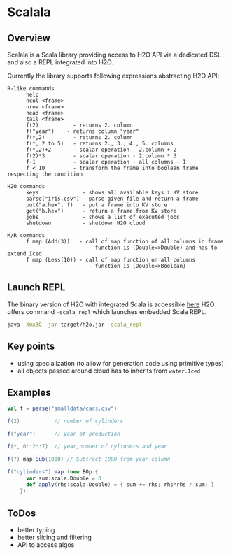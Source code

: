 Scalala
=======

Overview
--------
Scalala is a Scala library providing access to H2O API via a dedicated DSL
and also a REPL integrated into H2O.

Currently the library supports following expressions abstracting H2O API:
```
R-like commands
      help
      ncol <frame>
      nrow <frame>
      head <frame>
      tail <frame>
      f(2)           - returns 2. column
      f("year")    - returns column "year"
      f(*,2)         - returns 2. column
      f(*, 2 to 5)   - returns 2., 3., 4., 5. columns
      f(*,2)+2       - scalar operation - 2.column + 2
      f(2)*3         - scalar operation - 2.column * 3
      f-1            - scalar operation - all columns - 1
      f < 10         - transform the frame into boolean frame respecting the condition

H2O commands
      keys              - shows all available keys i KV store
      parse("iris.csv") - parse given file and return a frame
      put("a.hex", f)   - put a frame into KV store
      get("b.hex")      - return a frame from KV store
      jobs              - shows a list of executed jobs
      shutdown          - shutdown H2O cloud

M/R commands
      f map (Add(3))   - call of map function of all columns in frame
                          - function is (Double=>Double) and has to extend Iced
      f map (Less(10)) - call of map function on all columns
                          - function is (Double=>Boolean) 
```

Launch REPL
-----------
The binary version of H2O with integrated Scala is accessible [here](s3.amazonaws.com/h2o-release/h2o/h2oscala/latest.html)
H2O offers command `-scala_repl` which launches embedded Scala REPL.

```bash
java -Xmx3G -jar target/h2o.jar -scala_repl
```

Key points
----------
- using specialization (to allow for generation code using primitive types)
- all objects passed around cloud has to inherits from `water.Iced`

Examples
--------
```scala
val f = parse("smalldata/cars.csv")

f(2)           // number of cylinders

f("year")      // year of production

f(*, 0::2::7)  // year,number of cylinders and year

f(7) map Sub(1000) // Subtract 1000 from year column

f("cylinders") map (new BOp { 
      var sum:scala.Double = 0
      def apply(rhs:scala.Double) = { sum += rhs; rhs*rhs / sum; } 
    })
```

ToDos
-----
- better typing
- better slicing and filtering
- API to access algos




